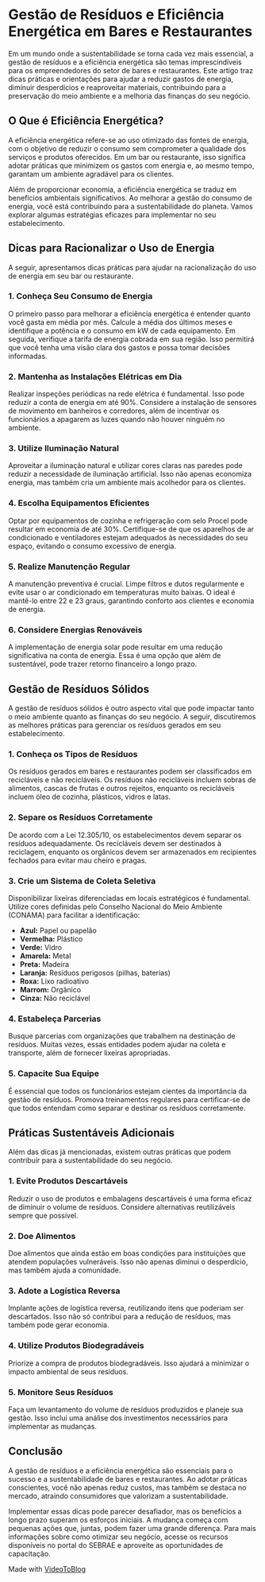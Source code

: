 Gestão de Resíduos e Eficiência Energética em Bares e Restaurantes
==================================================================

Em um mundo onde a sustentabilidade se torna cada vez mais essencial, a gestão de resíduos e a eficiência energética são temas imprescindíveis para os empreendedores do setor de bares e restaurantes. Este artigo traz dicas práticas e orientações para ajudar a reduzir gastos de energia, diminuir desperdícios e reaproveitar materiais, contribuindo para a preservação do meio ambiente e a melhoria das finanças do seu negócio.

O Que é Eficiência Energética?
------------------------------

A eficiência energética refere-se ao uso otimizado das fontes de energia, com o objetivo de reduzir o consumo sem comprometer a qualidade dos serviços e produtos oferecidos. Em um bar ou restaurante, isso significa adotar práticas que minimizem os gastos com energia e, ao mesmo tempo, garantam um ambiente agradável para os clientes.

Além de proporcionar economia, a eficiência energética se traduz em benefícios ambientais significativos. Ao melhorar a gestão do consumo de energia, você está contribuindo para a sustentabilidade do planeta. Vamos explorar algumas estratégias eficazes para implementar no seu estabelecimento.

Dicas para Racionalizar o Uso de Energia
----------------------------------------

A seguir, apresentamos dicas práticas para ajudar na racionalização do uso de energia em seu bar ou restaurante.

### 1\. Conheça Seu Consumo de Energia

O primeiro passo para melhorar a eficiência energética é entender quanto você gasta em média por mês. Calcule a média dos últimos meses e identifique a potência e o consumo em kW de cada equipamento. Em seguida, verifique a tarifa de energia cobrada em sua região. Isso permitirá que você tenha uma visão clara dos gastos e possa tomar decisões informadas.

### 2\. Mantenha as Instalações Elétricas em Dia

Realizar inspeções periódicas na rede elétrica é fundamental. Isso pode reduzir a conta de energia em até 90%. Considere a instalação de sensores de movimento em banheiros e corredores, além de incentivar os funcionários a apagarem as luzes quando não houver ninguém no ambiente.

### 3\. Utilize Iluminação Natural

Aproveitar a iluminação natural e utilizar cores claras nas paredes pode reduzir a necessidade de iluminação artificial. Isso não apenas economiza energia, mas também cria um ambiente mais acolhedor para os clientes.

### 4\. Escolha Equipamentos Eficientes

Optar por equipamentos de cozinha e refrigeração com selo Procel pode resultar em economia de até 30%. Certifique-se de que os aparelhos de ar condicionado e ventiladores estejam adequados às necessidades do seu espaço, evitando o consumo excessivo de energia.

### 5\. Realize Manutenção Regular

A manutenção preventiva é crucial. Limpe filtros e dutos regularmente e evite usar o ar condicionado em temperaturas muito baixas. O ideal é mantê-lo entre 22 e 23 graus, garantindo conforto aos clientes e economia de energia.

### 6\. Considere Energias Renováveis

A implementação de energia solar pode resultar em uma redução significativa na conta de energia. Essa é uma opção que além de sustentável, pode trazer retorno financeiro a longo prazo.

Gestão de Resíduos Sólidos
--------------------------

A gestão de resíduos sólidos é outro aspecto vital que pode impactar tanto o meio ambiente quanto as finanças do seu negócio. A seguir, discutiremos as melhores práticas para gerenciar os resíduos gerados em seu estabelecimento.

### 1\. Conheça os Tipos de Resíduos

Os resíduos gerados em bares e restaurantes podem ser classificados em recicláveis e não recicláveis. Os resíduos não recicláveis incluem sobras de alimentos, cascas de frutas e outros rejeitos, enquanto os recicláveis incluem óleo de cozinha, plásticos, vidros e latas.

### 2\. Separe os Resíduos Corretamente

De acordo com a Lei 12.305/10, os estabelecimentos devem separar os resíduos adequadamente. Os recicláveis devem ser destinados à reciclagem, enquanto os orgânicos devem ser armazenados em recipientes fechados para evitar mau cheiro e pragas.

### 3\. Crie um Sistema de Coleta Seletiva

Disponibilizar lixeiras diferenciadas em locais estratégicos é fundamental. Utilize cores definidas pelo Conselho Nacional do Meio Ambiente (CONAMA) para facilitar a identificação:

*   **Azul:** Papel ou papelão
*   **Vermelha:** Plástico
*   **Verde:** Vidro
*   **Amarela:** Metal
*   **Preta:** Madeira
*   **Laranja:** Resíduos perigosos (pilhas, baterias)
*   **Roxa:** Lixo radioativo
*   **Marrom:** Orgânico
*   **Cinza:** Não reciclável

### 4\. Estabeleça Parcerias

Busque parcerias com organizações que trabalhem na destinação de resíduos. Muitas vezes, essas entidades podem ajudar na coleta e transporte, além de fornecer lixeiras apropriadas.

### 5\. Capacite Sua Equipe

É essencial que todos os funcionários estejam cientes da importância da gestão de resíduos. Promova treinamentos regulares para certificar-se de que todos entendam como separar e destinar os resíduos corretamente.

Práticas Sustentáveis Adicionais
--------------------------------

Além das dicas já mencionadas, existem outras práticas que podem contribuir para a sustentabilidade do seu negócio.

### 1\. Evite Produtos Descartáveis

Reduzir o uso de produtos e embalagens descartáveis é uma forma eficaz de diminuir o volume de resíduos. Considere alternativas reutilizáveis sempre que possível.

### 2\. Doe Alimentos

Doe alimentos que ainda estão em boas condições para instituições que atendem populações vulneráveis. Isso não apenas diminui o desperdício, mas também ajuda a comunidade.

### 3\. Adote a Logística Reversa

Implante ações de logística reversa, reutilizando itens que poderiam ser descartados. Isso não só contribui para a redução de resíduos, mas também pode gerar economia.

### 4\. Utilize Produtos Biodegradáveis

Priorize a compra de produtos biodegradáveis. Isso ajudará a minimizar o impacto ambiental de seus resíduos.

### 5\. Monitore Seus Resíduos

Faça um levantamento do volume de resíduos produzidos e planeje sua gestão. Isso inclui uma análise dos investimentos necessários para implementar as mudanças.

Conclusão
---------

A gestão de resíduos e a eficiência energética são essenciais para o sucesso e a sustentabilidade de bares e restaurantes. Ao adotar práticas conscientes, você não apenas reduz custos, mas também se destaca no mercado, atraindo consumidores que valorizam a sustentabilidade.

Implementar essas dicas pode parecer desafiador, mas os benefícios a longo prazo superam os esforços iniciais. A mudança começa com pequenas ações que, juntas, podem fazer uma grande diferença. Para mais informações sobre como otimizar seu negócio, acesse os recursos disponíveis no portal do SEBRAE e aproveite as oportunidades de capacitação.

Made with [VideoToBlog](https://www.videoToBlog.ai)
